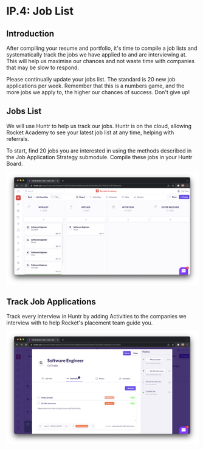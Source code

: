 # IP.4: Job List

## Introduction

After compiling your resume and portfolio, it's time to compile a job lists and systematically track the jobs we have applied to and are interviewing at. This will help us maximise our chances and not waste time with companies that may be slow to respond.

Please continually update your jobs list. The standard is 20 new job applications per week. Remember that this is a numbers game, and the more jobs we apply to, the higher our chances of success. Don't give up!

## Jobs List

We will use Huntr to help us track our jobs. Huntr is on the cloud, allowing Rocket Academy to see your latest job list at any time, helping with referrals.

To start, find 20 jobs you are interested in using the methods described in the Job Application Strategy submodule. Compile these jobs in your Huntr Board.

![Sample Huntr board](<../.gitbook/assets/IP.4 - Job List - Huntr Board.png>)

## Track Job Applications

Track every interview in Huntr by adding Activities to the companies we interview with to help Rocket's placement team guide you.

![Huntr UI to track job applications](<../.gitbook/assets/IP.4 - Job List - Huntr Job App.png>)
